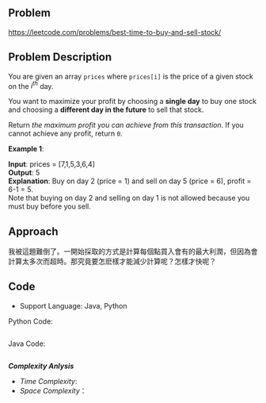 ## Problem

https://leetcode.com/problems/best-time-to-buy-and-sell-stock/

## Problem Description
You are given an array `prices` where `prices[i]` is the price of a given stock on the $i^{th}$ day.

You want to maximize your profit by choosing a **single day** to buy one stock and choosing a **different day in the future** to sell that stock.

Return *the maximum profit you can achieve from this transaction*. If you cannot achieve any profit, return `0`.

 

**Example 1**:

**Input**: prices = [7,1,5,3,6,4]  </br>
**Output**: 5  </br>
**Explanation**: Buy on day 2 (price = 1) and sell on day 5 (price = 6), profit = 6-1 = 5.  </br>
Note that buying on day 2 and selling on day 1 is not allowed because you must buy before you sell.




## Approach
我被這題難倒了。一開始採取的方式是計算每個點買入會有的最大利潤，但因為會計算太多次而超時。那究竟要怎麽樣才能減少計算呢？怎樣才快呢？



## Code

- Support Language: Java, Python

Python Code:

```py

```

Java Code:

```

```

**_Complexity Anlysis_**

- _Time Complexity_: 
- _Space Complexity_：
